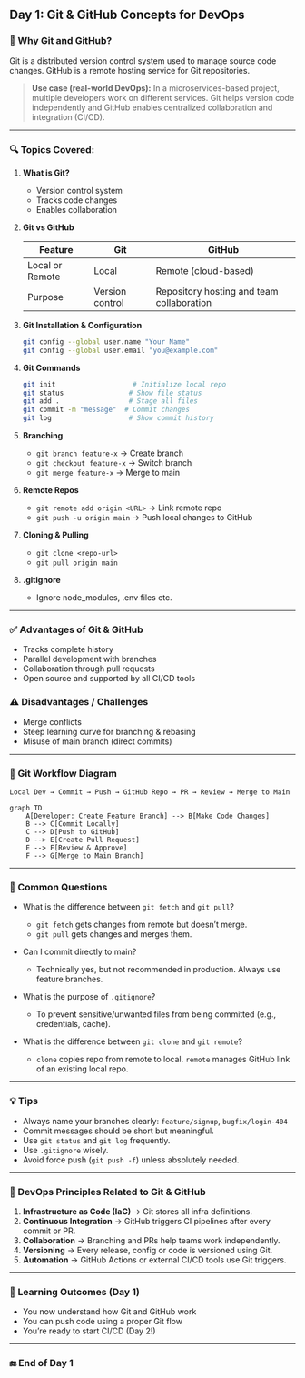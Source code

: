 ## Day 1: Git & GitHub Concepts for DevOps

### 📌 Why Git and GitHub?

Git is a distributed version control system used to manage source code changes. GitHub is a remote hosting service for Git repositories.

> **Use case (real-world DevOps):** In a microservices-based project, multiple developers work on different services. Git helps version code independently and GitHub enables centralized collaboration and integration (CI/CD).

---

### 🔍 Topics Covered:

1. **What is Git?**

   * Version control system
   * Tracks code changes
   * Enables collaboration

2. **Git vs GitHub**

   | Feature         | Git             | GitHub                                    |
   | --------------- | --------------- | ----------------------------------------- |
   | Local or Remote | Local           | Remote (cloud-based)                      |
   | Purpose         | Version control | Repository hosting and team collaboration |

3. **Git Installation & Configuration**

   ```bash
   git config --global user.name "Your Name"
   git config --global user.email "you@example.com"
   ```

4. **Git Commands**

   ```bash
   git init                   # Initialize local repo
   git status                # Show file status
   git add .                 # Stage all files
   git commit -m "message"  # Commit changes
   git log                   # Show commit history
   ```

5. **Branching**

   * `git branch feature-x` → Create branch
   * `git checkout feature-x` → Switch branch
   * `git merge feature-x` → Merge to main

6. **Remote Repos**

   * `git remote add origin <URL>` → Link remote repo
   * `git push -u origin main` → Push local changes to GitHub

7. **Cloning & Pulling**

   * `git clone <repo-url>`
   * `git pull origin main`

8. **.gitignore**

   * Ignore node\_modules, .env files etc.

---

### ✅ Advantages of Git & GitHub

* Tracks complete history
* Parallel development with branches
* Collaboration through pull requests
* Open source and supported by all CI/CD tools

### ⚠️ Disadvantages / Challenges

* Merge conflicts
* Steep learning curve for branching & rebasing
* Misuse of main branch (direct commits)

---

### 🔄 Git Workflow Diagram

```
Local Dev → Commit → Push → GitHub Repo → PR → Review → Merge to Main
```

```mermaid
graph TD
    A[Developer: Create Feature Branch] --> B[Make Code Changes]
    B --> C[Commit Locally]
    C --> D[Push to GitHub]
    D --> E[Create Pull Request]
    E --> F[Review & Approve]
    F --> G[Merge to Main Branch]
```

---

### 💭 Common Questions

* What is the difference between `git fetch` and `git pull`?

  * `git fetch` gets changes from remote but doesn’t merge.
  * `git pull` gets changes and merges them.

* Can I commit directly to main?

  * Technically yes, but not recommended in production. Always use feature branches.

* What is the purpose of `.gitignore`?

  * To prevent sensitive/unwanted files from being committed (e.g., credentials, cache).

* What is the difference between `git clone` and `git remote`?

  * `clone` copies repo from remote to local. `remote` manages GitHub link of an existing local repo.

---

### 💡 Tips

* Always name your branches clearly: `feature/signup`, `bugfix/login-404`
* Commit messages should be short but meaningful.
* Use `git status` and `git log` frequently.
* Use `.gitignore` wisely.
* Avoid force push (`git push -f`) unless absolutely needed.

---

### 🧠 DevOps Principles Related to Git & GitHub

1. **Infrastructure as Code (IaC)** → Git stores all infra definitions.
2. **Continuous Integration** → GitHub triggers CI pipelines after every commit or PR.
3. **Collaboration** → Branching and PRs help teams work independently.
4. **Versioning** → Every release, config or code is versioned using Git.
5. **Automation** → GitHub Actions or external CI/CD tools use Git triggers.

---

### 📘 Learning Outcomes (Day 1)

* You now understand how Git and GitHub work
* You can push code using a proper Git flow
* You’re ready to start CI/CD (Day 2!)

---

### 🔚 End of Day 1



